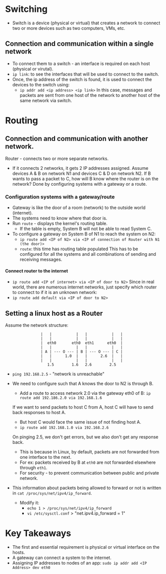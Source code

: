 # Switching
- Switch is a device (physical or virtual) that creates a network to connect two or more devices such as two computers, VMs, etc.

## Connection and communication within a single network
- To connect them to a switch - an interface is required on each host (physical or virutal).
- `ip link`: to see the interfaces that will be used to connect to the switch.
- Once, the ip address of the switch is found, it is used to connect the devices to the switch using:
    - `ip addr add <ip address> <ip link>`
In this case, messages and packets are sent from one host of the network to another host of the same network via switch.

# Routing
## Connection and communication with another network.
Router - connects two or more separate networks.
- If it connects 2 networks, it gets 2 IP addresses assigned.
Assume devices A & B on network N1 and devices C & D on network N2. If B wants to pass a packet to C, how will B know where the router is on the network?
<t/>Done by configuring systems with a gateway or a route.

### Configuration systems with a gateway/route
- Gateway is like the door of a room (network) to the outside world (internet).
- The systems need to know where that door is.
- Run `route` - displays the kernel's routing table.
    - If the table is empty, System B will not be able to read System C.
- To configure a gateway on System B of N1 to reach the system on N2:
    - `ip route add <IP of N2> via <IP of connection of Router with N1 (the door)>`
    - `route`: this time has routing table populated
This has to be configured for all the systems and all combinations of sending and receiving messages.

#### Connect router to the internet
- `ip route add <IP of internet> via <IP of door to N2>`
Since in real world, there are numerous internet networks, just specify which router to connect to if it is an unknown network:
- `ip route add default via <IP of door to N2>`

## Setting a linux host as a Router
Assume the network structure:

                    |   |           |   |           |   |   
                    |   |           |   |           |   |
                    |  eth0       eth0  eth1      eth0  |
                    |   |           |   |           |   |
                    | A | --- O --- | B | --- O --- | C |
                    |   |      1.0  |   |      2.6  |   |
                    |   |           |   |           |   |
                       1.5        1.6   2.6        2.5     

- `ping 192.168.2.5` - "network is unreachable"
- We need to configure such that A knows the door to N2 is through B.
    - Add a route to access network 2.0 via the gateway eth0 of B: `ip route add 192.186.2.0 via 192.168.1.6` 
    
    If we want to send packets to host C from A, host C will have to send back responses to host A.
    - But host C would face the same issue of not finding host A.
    - `ip route add 192.168.1.0 via 192.168.2.6`

    On pinging 2.5, we don't get errors, but we also don't get any response back.
    - This is because in Linux, by default, packets are not forwarded from one interface to the next.
    - For ex: packets received by B at `eth0` are not forwarded elsewhere through `eth1`.
    - For security - to prevent communication between public and private network.

- This information about packets being allowed to forward or not is written in `cat /proc/sys/net/ipv4/ip_forward`.
    - Modify it:
        - `echo 1 > /proc/sys/net/ipv4/ip_forward`
        - `vi /etc/sysctl.conf` > "net.ipv4.ip_forward = 1"


# Key Takeaways
- The first and essential requirement is physical or virtual interface on the hosts.
- A gateway can connect a system to the internet.
- Assigning IP addresses to nodes of an app: `sudo ip addr add <IP Address> dev eth0`